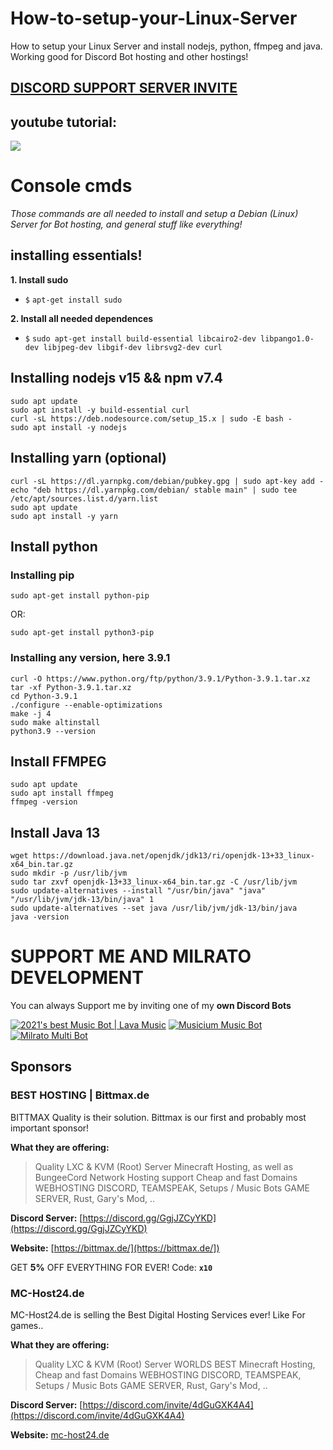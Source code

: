 # How-to-setup-your-Linux-Server
How to setup your Linux Server and install nodejs, python, ffmpeg and java. Working good for Discord Bot hosting and other hostings!

## [**DISCORD SUPPORT SERVER INVITE**](https://support.milrato.eu)

## youtube tutorial:

[![](http://img.youtube.com/vi/mj0nKw3GQlc/0.jpg)](http://www.youtube.com/watch?v=mj0nKw3GQlc "Linux Tutorial")

# Console cmds
*Those commands are all needed to install and setup a Debian (Linux) Server for Bot hosting, and general stuff like everything!*

## installing essentials!
**1. Install sudo**
- `$` ```apt-get install sudo```

**2. Install all needed dependences**
- `$` ```sudo apt-get install build-essential libcairo2-dev libpango1.0-dev libjpeg-dev libgif-dev librsvg2-dev curl```

## Installing nodejs v15 && npm v7.4
```
sudo apt update
sudo apt install -y build-essential curl
curl -sL https://deb.nodesource.com/setup_15.x | sudo -E bash -
sudo apt install -y nodejs
```

## Installing yarn (optional)
```
curl -sL https://dl.yarnpkg.com/debian/pubkey.gpg | sudo apt-key add -
echo "deb https://dl.yarnpkg.com/debian/ stable main" | sudo tee /etc/apt/sources.list.d/yarn.list
sudo apt update
sudo apt install -y yarn
```


## Install python

### Installing pip
```
sudo apt-get install python-pip
```
OR:
```
sudo apt-get install python3-pip
```

### Installing any version, here 3.9.1
```
curl -O https://www.python.org/ftp/python/3.9.1/Python-3.9.1.tar.xz
tar -xf Python-3.9.1.tar.xz
cd Python-3.9.1
./configure --enable-optimizations
make -j 4
sudo make altinstall
python3.9 --version
```

## Install FFMPEG
```
sudo apt update
sudo apt install ffmpeg
ffmpeg -version
```


## Install Java 13
```
wget https://download.java.net/openjdk/jdk13/ri/openjdk-13+33_linux-x64_bin.tar.gz
sudo mkdir -p /usr/lib/jvm
sudo tar zxvf openjdk-13+33_linux-x64_bin.tar.gz -C /usr/lib/jvm
sudo update-alternatives --install "/usr/bin/java" "java" "/usr/lib/jvm/jdk-13/bin/java" 1
sudo update-alternatives --set java /usr/lib/jvm/jdk-13/bin/java
java -version
```


# SUPPORT ME AND MILRATO DEVELOPMENT

You can always Support me by inviting one of my **own Discord Bots**

[![2021's best Music Bot | Lava Music](https://cdn.discordapp.com/attachments/748533465972080670/817088638780440579/test3.png)](https://lava.milrato.eu)
[![Musicium Music Bot](https://cdn.discordapp.com/attachments/742446682381221938/770055673965707264/test1.png)](https://dc.musicium.eu)
[![Milrato Multi Bot](https://cdn.discordapp.com/attachments/742446682381221938/770056826724679680/test1.png)](https://dc.milrato.eu)

## Sponsors

### BEST HOSTING | Bittmax.de
BITTMAX Quality is their solution.
Bittmax is our first and probably most important sponsor!

**What they are offering:**
> Quality LXC & KVM (Root) Server
> Minecraft Hosting, as well as BungeeCord Network Hosting support
> Cheap and fast Domains
> WEBHOSTING
> DISCORD, TEAMSPEAK, Setups / Music Bots
> GAME SERVER, Rust, Gary's Mod, ..

**Discord Server:**
[https://discord.gg/GgjJZCyYKD](https://discord.gg/GgjJZCyYKD)

**Website:**
[https://bittmax.de/](https://bittmax.de/])

GET **5%** OFF EVERYTHING FOR EVER!
Code: **`x10`**

### MC-Host24.de
MC-Host24.de is selling the Best Digital Hosting Services ever!
Like For games..

**What they are offering:**
> Quality LXC & KVM (Root) Server
> WORLDS BEST Minecraft Hosting,
> Cheap and fast Domains
> WEBHOSTING
> DISCORD, TEAMSPEAK, Setups / Music Bots
> GAME SERVER, Rust, Gary's Mod, ..

**Discord Server:**
[https://discord.com/invite/4dGuGXK4A4](https://discord.com/invite/4dGuGXK4A4)

**Website:**
[mc-host24.de](https://mc-host24.de/user/affiliate/3121])
